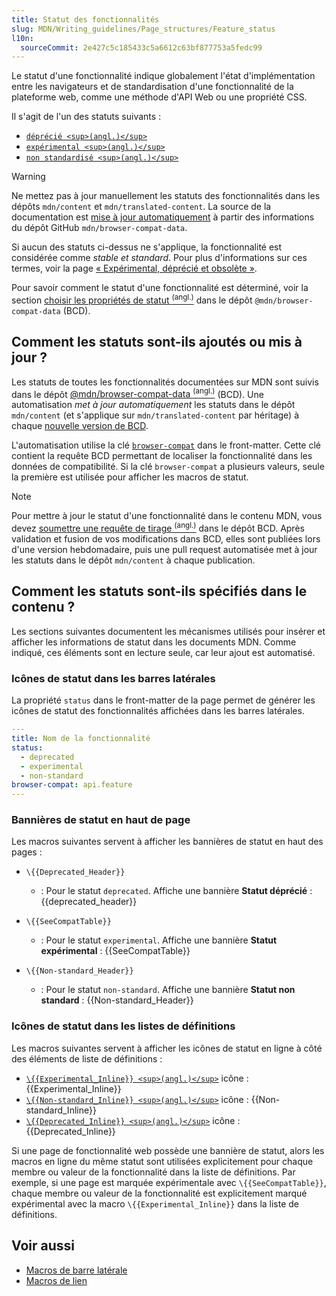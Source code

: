 ```yaml
---
title: Statut des fonctionnalités
slug: MDN/Writing_guidelines/Page_structures/Feature_status
l10n:
  sourceCommit: 2e427c5c185433c5a6612c63bf877753a5fedc99
---
```


Le statut d'une fonctionnalité indique globalement l'état d'implémentation entre les navigateurs et de standardisation d'une fonctionnalité de la plateforme web, comme une méthode d'API Web ou une propriété CSS.

Il s'agit de l'un des statuts suivants&nbsp;:

- [`déprécié <sup>(angl.)</sup>`](https://github.com/mdn/browser-compat-data/tree/main/docs/data-guidelines#setting-deprecated)
- [`expérimental <sup>(angl.)</sup>`](https://github.com/mdn/browser-compat-data/tree/main/docs/data-guidelines#setting-experimental)
- [`non standardisé <sup>(angl.)</sup>`](https://github.com/mdn/browser-compat-data/blob/main/schemas/compat-data-schema.md#status-information)

> [!WARNING]
> Ne mettez pas à jour manuellement les statuts des fonctionnalités dans les dépôts `mdn/content` et `mdn/translated-content`.
> La source de la documentation est [mise à jour automatiquement](#comment_les_statuts_sont_ajoutés_ou_mis_à_jour) à partir des informations du dépôt GitHub `mdn/browser-compat-data`.

Si aucun des statuts ci-dessus ne s'applique, la fonctionnalité est considérée comme _stable et standard_.
Pour plus d'informations sur ces termes, voir la page [«&nbsp;Expérimental, déprécié et obsolète&nbsp;»](/fr/docs/MDN/Writing_guidelines/Experimental_deprecated_obsolete).

Pour savoir comment le statut d'une fonctionnalité est déterminé, voir la section [choisir les propriétés de statut <sup>(angl.)</sup>](https://github.com/mdn/browser-compat-data/tree/main/docs/data-guidelines#choosing-status-properties) dans le dépôt `@mdn/browser-compat-data` (BCD).

## Comment les statuts sont-ils ajoutés ou mis à jour ?

Les statuts de toutes les fonctionnalités documentées sur MDN sont suivis dans le dépôt [@mdn/browser-compat-data <sup>(angl.)</sup>](https://github.com/mdn/browser-compat-data) (BCD). Une automatisation _met à jour automatiquement_ les statuts dans le dépôt `mdn/content` (et s'applique sur `mdn/translated-content` par héritage) à chaque [nouvelle version de BCD](https://github.com/mdn/browser-compat-data/releases).

L'automatisation utilise la clé [`browser-compat`](/fr/docs/MDN/Writing_guidelines/Page_structures/Compatibility_tables#utiliser_les_données_bcd_dans_les_pages_mdn) dans le front-matter. Cette clé contient la requête BCD permettant de localiser la fonctionnalité dans les données de compatibilité. Si la clé `browser-compat` a plusieurs valeurs, seule la première est utilisée pour afficher les macros de statut.

> [!NOTE]
> Pour mettre à jour le statut d'une fonctionnalité dans le contenu MDN, vous devez [soumettre une requête de tirage <sup>(angl.)</sup>](https://github.com/mdn/browser-compat-data/blob/main/docs/contributing.md#updating-the-compat-data) dans le dépôt BCD. Après validation et fusion de vos modifications dans BCD, elles sont publiées lors d'une version hebdomadaire, puis une pull request automatisée met à jour les statuts dans le dépôt `mdn/content` à chaque publication.

## Comment les statuts sont-ils spécifiés dans le contenu ?

Les sections suivantes documentent les mécanismes utilisés pour insérer et afficher les informations de statut dans les documents MDN. Comme indiqué, ces éléments sont en lecture seule, car leur ajout est automatisé.

### Icônes de statut dans les barres latérales

La propriété `status` dans le front-matter de la page permet de générer les icônes de statut des fonctionnalités affichées dans les barres latérales.

```yaml
---
title: Nom de la fonctionnalité
status:
  - deprecated
  - experimental
  - non-standard
browser-compat: api.feature
---
```

### Bannières de statut en haut de page

Les macros suivantes servent à afficher les bannières de statut en haut des pages&nbsp;:

- `\{{Deprecated_Header}}`
  - : Pour le statut `deprecated`. Affiche une bannière **Statut déprécié**&nbsp;:
    {{deprecated_header}}

- `\{{SeeCompatTable}}`
  - : Pour le statut `experimental`. Affiche une bannière **Statut expérimental**&nbsp;:
    {{SeeCompatTable}}

- `\{{Non-standard_Header}}`
  - : Pour le statut `non-standard`. Affiche une bannière **Statut non standard**&nbsp;:
    {{Non-standard_Header}}

### Icônes de statut dans les listes de définitions

Les macros suivantes servent à afficher les icônes de statut en ligne à côté des éléments de liste de définitions&nbsp;:

- [`\{{Experimental_Inline}} <sup>(angl.)</sup>`](https://github.com/mdn/rari/blob/main/crates/rari-doc/src/templ/templs/badges.rs) icône&nbsp;: {{Experimental_Inline}}
- [`\{{Non-standard_Inline}} <sup>(angl.)</sup>`](https://github.com/mdn/rari/blob/main/crates/rari-doc/src/templ/templs/badges.rs) icône&nbsp;: {{Non-standard_Inline}}
- [`\{{Deprecated_Inline}} <sup>(angl.)</sup>`](https://github.com/mdn/rari/blob/main/crates/rari-doc/src/templ/templs/badges.rs) icône&nbsp;: {{Deprecated_Inline}}

Si une page de fonctionnalité web possède une bannière de statut, alors les macros en ligne du même statut sont utilisées explicitement pour chaque membre ou valeur de la fonctionnalité dans la liste de définitions.
Par exemple, si une page est marquée expérimentale avec `\{{SeeCompatTable}}`, chaque membre ou valeur de la fonctionnalité est explicitement marqué expérimental avec la macro `\{{Experimental_Inline}}` dans la liste de définitions.

## Voir aussi

- [Macros de barre latérale](/fr/docs/MDN/Writing_guidelines/Page_structures/Sidebars)
- [Macros de lien](/fr/docs/MDN/Writing_guidelines/Page_structures/Links)
